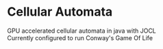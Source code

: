 # Cellular Automata
GPU accelerated cellular automata in java with JOCL</br>
Currently configured to run Conway's Game Of Life